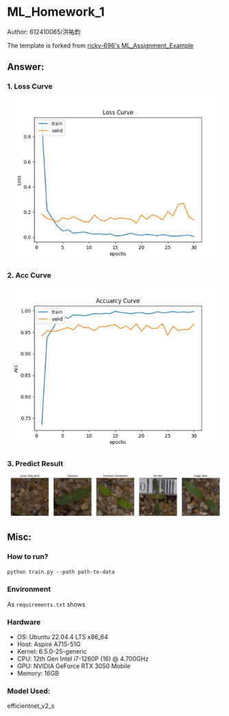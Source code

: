 # ML_Homework_1

Author: 612410065/洪祐鈞

The template is forked from [ricky-696's
ML_Assignment_Example ](https://github.com/ricky-696/ML_Assignment_Example)

## Answer:

### 1. Loss Curve
![loss](PIC/eff_final_loss.png)

### 2. Acc Curve
![acc](PIC/eff_final_acc.png)

### 3. Predict Result
![res](PIC/eff_final_res.png)


## Misc:

### How to run?

```python train.py --path path-to-data```

### Environment

As ```requirements.txt``` shows

### Hardware

- OS: Ubuntu 22.04.4 LTS x86_64 
- Host: Aspire A715-51G
- Kernel: 6.5.0-25-generic 
- CPU: 12th Gen Intel i7-1260P (16) @ 4.700GHz 
- GPU: NVIDIA GeForce RTX 3050 Mobile 
- Memory: 16GB

### Model Used:

efficientnet_v2_s